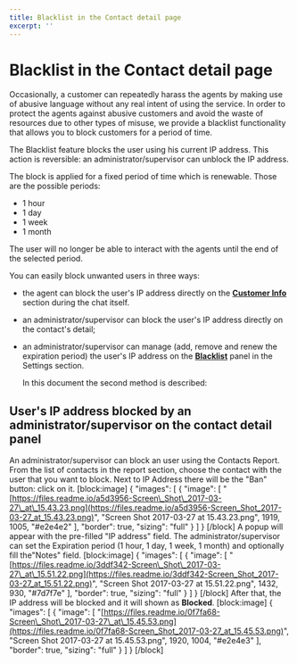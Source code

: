 ```yaml
---
title: Blacklist in the Contact detail page
excerpt: ''
---
```


# Blacklist in the Contact detail page

Occasionally, a customer can repeatedly harass the agents by making use of abusive language without any real intent of using the service. In order to protect the agents against abusive customers and avoid the waste of resources due to other types of misuse, we provide a blacklist functionality that allows you to block customers for a period of time.

The Blacklist feature blocks the user using his current IP address. This action is reversible: an administrator/supervisor can unblock the IP address.

The block is applied for a fixed period of time which is renewable. Those are the possible periods:

* 1 hour
* 1 day
* 1 week
* 1 month

The user will no longer be able to interact with the agents until the end of the selected period.

You can easily block unwanted users in three ways:

* the agent can block the user's IP address directly on the [**Customer Info**](doc:console-applications#section-customer-info) section during the chat itself.
* an administrator/supervisor can block the user's IP address directly on the contact's detail;
* an administrator/supervisor can manage \(add, remove and renew the expiration period\) the user's IP address on the [**Blacklist**](doc:blacklist-config) panel in the Settings section.

  In this document the second method is described:

## **User's IP address blocked by an administrator/supervisor on the contact detail panel**

An administrator/supervisor can block an user using the Contacts Report. From the list of contacts in the report section, choose the contact with the user that you want to block. Next to IP Address there will be the "Ban" button: click on it. \[block:image\] { "images": \[ { "image": \[ "[https://files.readme.io/a5d3956-Screen\_Shot\_2017-03-27\_at\_15.43.23.png](https://files.readme.io/a5d3956-Screen_Shot_2017-03-27_at_15.43.23.png)", "Screen Shot 2017-03-27 at 15.43.23.png", 1919, 1005, "\#e2e4e2" \], "border": true, "sizing": "full" } \] } \[/block\] A popup will appear with the pre-filled "IP address" field. The administrator/supervisor can set the Expiration period \(1 hour, 1 day, 1 week, 1 month\) and optionally fill the"Notes" field. \[block:image\] { "images": \[ { "image": \[ "[https://files.readme.io/3ddf342-Screen\_Shot\_2017-03-27\_at\_15.51.22.png](https://files.readme.io/3ddf342-Screen_Shot_2017-03-27_at_15.51.22.png)", "Screen Shot 2017-03-27 at 15.51.22.png", 1432, 930, "\#7d7f7e" \], "border": true, "sizing": "full" } \] } \[/block\] After that, the IP address will be blocked and it will shown as **Blocked**. \[block:image\] { "images": \[ { "image": \[ "[https://files.readme.io/0f7fa68-Screen\_Shot\_2017-03-27\_at\_15.45.53.png](https://files.readme.io/0f7fa68-Screen_Shot_2017-03-27_at_15.45.53.png)", "Screen Shot 2017-03-27 at 15.45.53.png", 1920, 1004, "\#e2e4e3" \], "border": true, "sizing": "full" } \] } \[/block\]

